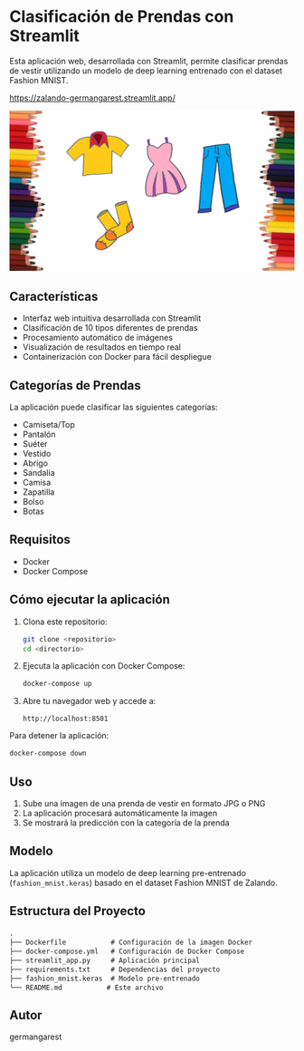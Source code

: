 # Clasificación de Prendas con Streamlit

Esta aplicación web, desarrollada con Streamlit, permite clasificar prendas de vestir utilizando un modelo de deep learning entrenado con el dataset Fashion MNIST.

https://zalando-germangarest.streamlit.app/

![Zalando](img/zalando.jpg)

## Características

- Interfaz web intuitiva desarrollada con Streamlit
- Clasificación de 10 tipos diferentes de prendas
- Procesamiento automático de imágenes
- Visualización de resultados en tiempo real
- Containerización con Docker para fácil despliegue

## Categorías de Prendas

La aplicación puede clasificar las siguientes categorías:
- Camiseta/Top
- Pantalón
- Suéter
- Vestido
- Abrigo
- Sandalia
- Camisa
- Zapatilla
- Bolso
- Botas

## Requisitos

- Docker
- Docker Compose

## Cómo ejecutar la aplicación

1. Clona este repositorio:
   ```bash
   git clone <repositorio>
   cd <directorio>
   ```

2. Ejecuta la aplicación con Docker Compose:
   ```bash
   docker-compose up
   ```

3. Abre tu navegador web y accede a:
   ```
   http://localhost:8501
   ```

Para detener la aplicación:
```bash
docker-compose down
```

## Uso

1. Sube una imagen de una prenda de vestir en formato JPG o PNG
2. La aplicación procesará automáticamente la imagen
3. Se mostrará la predicción con la categoría de la prenda

## Modelo

La aplicación utiliza un modelo de deep learning pre-entrenado (`fashion_mnist.keras`) basado en el dataset Fashion MNIST de Zalando.

## Estructura del Proyecto

```
.
├── Dockerfile           # Configuración de la imagen Docker
├── docker-compose.yml   # Configuración de Docker Compose
├── streamlit_app.py     # Aplicación principal
├── requirements.txt     # Dependencias del proyecto
├── fashion_mnist.keras  # Modelo pre-entrenado
└── README.md           # Este archivo
```

## Autor

germangarest
